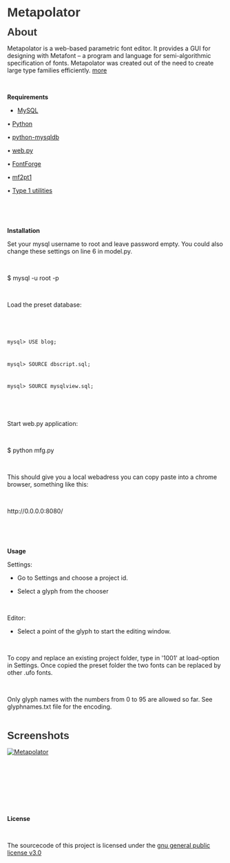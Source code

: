 
<h1 style="margin: 0.0px 0.0px 15.0px 0.0px; font: 30.0px Arial; color: #333333"><b>Metapolator</b></h1>
<h2 style="margin: 0.0px 0.0px 15.0px 0.0px; font: 24.0px Arial; color: #333333"><b>About</b></h2>
<p class="p3">Metapolator is a web-based parametric font editor. It provides a GUI for designing with Metafont – a program and language for semi-algorithmic specification of fonts. Metapolator was created out of the need to create large type families efficiently. <a href="http://metapolator.com/"><span class="s1">more</span></a></p>
<p class="p4"><br></p>
<p class="p5"><b>Requirements</b></p>
<ul class="ul1">
  <li class="li6"><a href="http://dev.mysql.com/downloads/mysql/"><span class="s2">MySQL</span></a></li>
</ul>
<p class="p7"><span class="s3"><span class="Apple-tab-span">	</span>•<span class="Apple-tab-span">	</span><a href="http://www.python.org/"><span class="s4">Python</span></a></span></p>
<p class="p8"><span class="s3"><span class="Apple-tab-span">	</span>•<span class="Apple-tab-span">	</span><a href="http://sourceforge.net/projects/mysql-python/"><span class="s1">python-mysqldb</span></a></span></p>
<p class="p7"><span class="s3"><span class="Apple-tab-span">	</span>•<span class="Apple-tab-span">	</span><a href="http://webpy.org/"><span class="s4">web.py</span></a></span></p>
<p class="p7"><span class="s3"><span class="Apple-tab-span">	</span>•<span class="Apple-tab-span">	</span><a href="http://sourceforge.net/projects/fontforge/files/fontforge-source/"><span class="s4">FontForge</span></a></span></p>
<p class="p7"><span class="s3"><span class="Apple-tab-span">	</span>•<span class="Apple-tab-span">	</span><a href="http://www.ctan.org/tex-archive/support/mf2pt1"><span class="s4">mf2pt1</span></a></span></p>
<p class="p7"><span class="s3"><span class="Apple-tab-span">	</span>•<span class="Apple-tab-span">	</span><a href="http://www.lcdf.org/type/#t1utils"><span class="s4">Type 1 utilities</span></a></span></p>
<p class="p9"><br></p>
<p class="p9"><br></p>
<p class="p5"><b>Installation</b></p>
<p class="p10">Set your mysql username to root and leave password empty. You could also change these settings on line 6 in model.py.</p>
<p class="p9"><br></p>
<p class="p11">$ mysql -u root -p</p>
<p class="p12"><br></p>
<p class="p13">Load the preset database:</p>
<p class="p12"><br></p>
<code>
<p class="p11">mysql&gt; USE blog;</p>
<p class="p11">mysql&gt; SOURCE dbscript.sql;</p>
<p class="p11">mysql&gt; SOURCE mysqlview.sql;</p>
</code>
<p class="p9"><br></p>
<p class="p10">Start web.py application:</p>
<p class="p9"><br></p>
<p class="p14">$ python mfg.py <span class="Apple-converted-space">   </span></p>
<p class="p9"><br></p>
<p class="p10">This should give you a local webadress you can copy paste into a chrome browser, something like this:</p>
<p class="p9"><br></p>
<p class="p14">http://0.0.0.0:8080/</p>
<p class="p9"><br></p>
<p class="p9"><br></p>
<p class="p5"><b>Usage</b></p>
<p class="p10">Settings:</p>
<ul class="ul1">
  <li class="li10">Go to Settings and choose a project id.<span class="Apple-converted-space"> </span></li>
</ul>
<ul class="ul1">
  <li class="li10">Select a glyph from the chooser</li>
</ul>
<p class="p9"><br></p>
<p class="p10">Editor:</p>
<ul class="ul1">
  <li class="li10">Select a point of the glyph to start the editing window.</li>
</ul>
<p class="p9"><br></p>
<p class="p10">To copy and replace an existing project folder, type in '1001' at load-option in Settings. Once copied the preset folder the two fonts can be replaced by other .ufo fonts.<span class="Apple-converted-space"> </span></p>
<p class="p9"><br></p>
<p class="p10">Only glyph names with the numbers from 0 to 95 are allowed so far. <span class="s3">See glyphnames.txt file for the encoding.</span></p>
<p class="p9"><br></p>
<h2 style="margin: 0.0px 0.0px 15.0px 0.0px; font: 24.0px Arial; color: #333333"><b>Screenshots</b></h2>

<p><a href="https://github.com/metapolator/metapolator.png" target="_blank"><img src="https://github.com/metapolator/metapolator.png" alt="Metapolator" style="max-width:100%;"></a></p>
<p class="p9"><br></p>
<p class="p9"><br></p>
<p class="p9"><br></p>
<p class="p9"><br></p>
<p class="p15"><b>License</b></p>
<p class="p9"><br></p>
<p class="p16">The sourcecode of this project is licensed under the <a href="http://www.gnu.org/copyleft/gpl.html"><span class="s5">gnu general public license v3.0</span></a></p>
<h2 style="margin: 0.0px 0.0px 15.0px 0.0px; font: 24.0px Arial; color: #333333; min-height: 28.0px"><br></h2>
<p class="p9"><br></p>
<p class="p9"><br></p>
<p class="p9"><br></p>
<p class="p9"><br></p>
</body>
</html>



